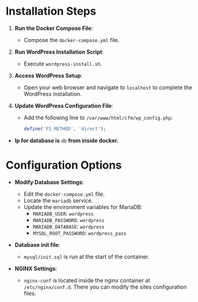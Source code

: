 # Installation Steps

1. **Run the Docker Compose File**: 
   - Compose the `docker-compose.yml` file.

2. **Run WordPress Installation Script**: 
   - Execute `wordpress-install.sh`.

3. **Access WordPress Setup**: 
   - Open your web browser and navigate to `localhost` to complete the WordPress installation.

4. **Update WordPress Configuration File**: 
   - Add the following line to `/var/www/html/cfm/wp_config.php`:
     ```php
     define('FS_METHOD', 'direct');
     ```
- **Ip for database is** `db` **from inside docker.**

# Configuration Options

- **Modify Database Settings**:
  - Edit the `docker-compose.yml` file.
  - Locate the `mariadb` service.
  - Update the environment variables for MariaDB:
    - `MARIADB_USER`: `wordpress`
    - `MARIADB_PASSWORD`: `wordpress`
    - `MARIADB_DATABASE`: `wordpress`
    - `MYSQL_ROOT_PASSWORD`: `wordpress_pass`

- **Database init file**:
  - `mysql/init.sql` is run at the start of the container.

- **NGINX Settings**:
  - `nginx-conf` is located inside the nginx container at `/etc/nginx/conf.d`.
    There you can modify the sites configuration files.